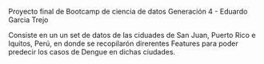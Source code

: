 Proyecto final de Bootcamp de ciencia de datos Generación 4 - Eduardo Garcia Trejo 

Consiste en un un set de datos de las ciduades de San Juan, Puerto Rico e Iquitos, Perú, en donde se recopilarón direrentes Features para poder predecir los casos de Dengue en dichas ciudades.

